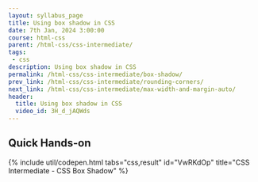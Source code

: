 ```yaml
---
layout: syllabus_page
title: Using box shadow in CSS
date: 7th Jan, 2024 3:00:00
course: html-css
parent: /html-css/css-intermediate/
tags:
 - css
description: Using box shadow in CSS
permalink: /html-css/css-intermediate/box-shadow/
prev_link: /html-css/css-intermediate/rounding-corners/
next_link: /html-css/css-intermediate/max-width-and-margin-auto/
header:
  title: Using box shadow in CSS
  video_id: 3H_d_jAQWds
---
```


## Quick Hands-on

{% include util/codepen.html tabs="css,result" id="VwRKdOp" title="CSS Intermediate - CSS Box Shadow"  %}
